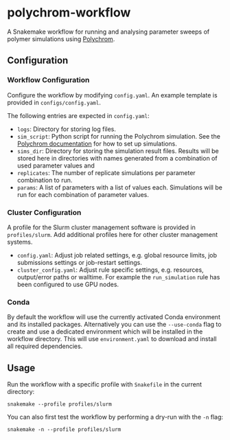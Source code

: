 # polychrom-workflow
A Snakemake workflow for running and analysing parameter sweeps of polymer simulations using [Polychrom](https://github.com/open2c/polychrom).

## Configuration

### Workflow Configuration

Configure the workflow by modifying `config.yaml`. An example template is provided in `configs/config.yaml`.

The following entries are expected in `config.yaml`:

* `logs`: Directory for storing log files.
* `sim_script`: Python script for running the Polychrom simulation. See the [Polychrom documentation](https://polychrom.readthedocs.io/en/latest/) for how to set up simulations.
* `sims_dir`: Directory for storing the simulation result files. Results will be stored here in directories with names generated from a combination of used parameter values and 
* `replicates`: The number of replicate simulations per parameter combination to run.
* `params`: A list of parameters with a list of values each. Simulations will be run for each combination of parameter values.

### Cluster Configuration

A profile for the Slurm cluster management software is provided in `profiles/slurm`. Add additional profiles here for other cluster management systems.

* `config.yaml`: Adjust job related settings, e.g. global resource limits, job submissions settings or job-restart settings.
* `cluster_config.yaml`: Adjust rule specific settings, e.g. resources, output/error paths or walltime. For example the `run_simulation` rule has been configured to use GPU nodes.


### Conda

By default the workflow will use the currently activated Conda environment and its installed packages. Alternatively you can use the `--use-conda` flag to create and use a dedicated environment which will be installed in the workflow directory. This will use `environment.yaml` to download and install all required dependencies.

## Usage

Run the workflow with a specific profile with `Snakefile` in the current directory:

```
snakemake --profile profiles/slurm
```

You can also first test the workflow by performing a dry-run with the `-n` flag:

```
snakemake -n --profile profiles/slurm
```
